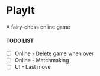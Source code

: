# PlayIt
A fairy-chess online game

#### TODO LIST
- [ ] Online - Delete game when over
- [ ] Online - Matchmaking
- [ ] UI - Last move
